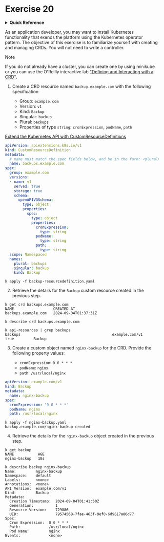 # Exercise 20

<details>
<summary><b>Quick Reference</b></summary>
<p>

* Namespace: `default`<br>
* Documentation: [Custom Resources](https://kubernetes.io/docs/concepts/extend-kubernetes/api-extension/custom-resources/)

</p>
</details>

As an application developer, you may want to install Kubernetes functionality that exends the platform using the Kubernetes operator pattern. The objective of this exercise is to familiarize yourself with creating and managing CRDs. You will not need to write a controller.

> [!NOTE]
> If you do not already have a cluster, you can create one by using minikube or you can use the O'Reilly interactive lab ["Defining and Interacting with a CRD"](https://learning.oreilly.com/scenarios/defining-and-interacting/9781098164164/).

1. Create a CRD resource named `backup.example.com` with the following specification:

    - Group: `example.com`
    - Version: `v1`
    - Kind: `Backup`
    - Singular: `backup`
    - Plural: `backups`
    - Properties of type `string`: `cronExpression`, `podName`, `path`

[Extend the Kubernetes API with CustomResourceDefinitions](https://kubernetes.io/docs/tasks/extend-kubernetes/custom-resources/custom-resource-definitions/)

```yaml
apiVersion: apiextensions.k8s.io/v1
kind: CustomResourceDefinition
metadata:
  # name must match the spec fields below, and be in the form: <plural>.<group>
  name: backups.example.com
spec:
  group: example.com
  versions:
  - name: v1
    served: true
    storage: true
    schema:
      openAPIV3Schema:
        type: object
        properties:
          spec:
            type: object
            properties:
              cronExpression: 
                type: string
              podName: 
                type: string
              path: 
                type: string
  scope: Namespaced
  names:
    plural: backups
    singular: backup
    kind: Backup
```
```
k apply -f backup-resourcedefinition.yaml
```

2. Retrieve the details for the `Backup` custom resource created in the previous step.

```
k get crd backups.example.com     
NAME                  CREATED AT
backups.example.com   2024-09-04T01:37:31Z

k describe crd backups.example.com

k api-resources | grep backups
backups                                          example.com/v1                    true         Backup
```

3. Create a custom object named `nginx-backup` for the CRD. Provide the following property values:

    - `cronExpression`: `0 0 * * *`
    - `podName`: `nginx`
    - `path`: `/usr/local/nginx`

```yaml
apiVersion: example.com/v1
kind: Backup
metadata:
  name: nginx-backup
spec:
  cronExpression: '0 0 * * *'
  podName: nginx
  path: /usr/local/nginx
```

```
k apply -f nginx-backup.yaml 
backup.example.com/nginx-backup created
```

4. Retrieve the details for the `nginx-backup` object created in the previous step.

```
k get backup
NAME           AGE
nginx-backup   18s

k describe backup nginx-backup
Name:         nginx-backup
Namespace:    default
Labels:       <none>
Annotations:  <none>
API Version:  example.com/v1
Kind:         Backup
Metadata:
  Creation Timestamp:  2024-09-04T01:41:50Z
  Generation:          1
  Resource Version:    729886
  UID:                 79574568-7fae-463f-9ef0-6d9617a86d77
Spec:
  Cron Expression:  0 0 * * *
  Path:             /usr/local/nginx
  Pod Name:         nginx
Events:             <none>
```